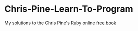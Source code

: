 # Chris-Pine-Learn-To-Program
My solutions to the Chris Pine's Ruby online [free book](https://pine.fm/LearnToProgram/)
